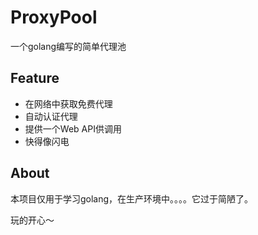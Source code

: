# ProxyPool

一个golang编写的简单代理池

## Feature
- 在网络中获取免费代理
- 自动认证代理
- 提供一个Web API供调用
- 快得像闪电

## About
本项目仅用于学习golang，在生产环境中。。。。它过于简陋了。

玩的开心～
